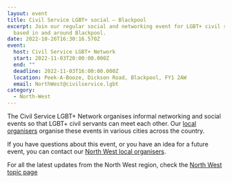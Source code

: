 ```yaml
---
layout: event
title: Civil Service LGBT+ social – Blackpool
excerpt: Join our regular social and networking event for LGBT+ civil servants
  based in and around Blackpool.
date: 2022-10-26T16:30:16.570Z
event:
  host: Civil Service LGBT+ Network
  start: 2022-11-03T20:00:00.000Z
  end: ""
  deadline: 2022-11-03T16:00:00.000Z
  location: Peek-A-Booze, Dickson Road, Blackpool, FY1 2AW
  email: NorthWest@civilservice.lgbt
category:
  - North-West
---
```

The Civil Service LGBT+ Network organises informal networking and social events so that LGBT+ civil servants can meet each other. Our [local organisers](/team) organise these events in various cities across the country.

If you have questions about this event, or you have an idea for a future event, you can contact our [North West local organisers](mailto:northwest@civilservice.lgbt).

For all the latest updates from the North West region, check the [North West topic page](/topic/north-west)